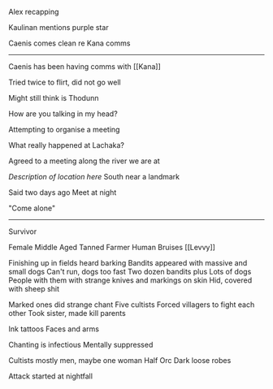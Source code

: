 Alex recapping

Kaulinan mentions purple star

Caenis comes clean re Kana comms

<hr>

Caenis has been having comms with [[Kana]]

Tried twice to flirt, did not go well

Might still think is Thodunn

How are you talking in my head?

Attempting to organise a meeting

What really happened at Lachaka?

Agreed to a meeting along the river we are at

*Description of location here*
South near a landmark

Said two days ago
Meet at night

"Come alone"

<hr>

Survivor

Female
Middle Aged 
Tanned
Farmer
Human
Bruises
[[Levvy]] 

Finishing up in fields
heard barking
Bandits appeared with massive and small dogs
Can't run, dogs too fast
Two dozen bandits plus 
Lots of dogs
People with them with strange knives and markings on skin
Hid, covered with sheep shit

Marked ones did strange chant
Five cultists
Forced villagers to fight each other
Took sister, made kill parents

Ink tattoos
Faces and arms

Chanting is infectious 
Mentally suppressed

Cultists mostly men, maybe one woman
Half Orc
Dark loose robes

Attack started at nightfall



